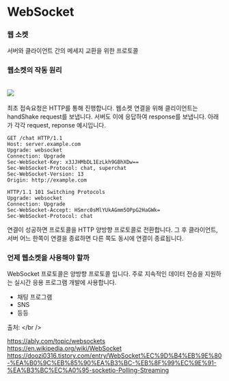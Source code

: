 WebSocket
=====



### 웹 소켓

서버와 클라이언트 간의 메세지 교환을 위한 프로토콜



### 웹소켓의 작동 원리

<br />
<img src='https://assets.website-files.com/5ff66329429d880392f6cba2/63fe488452cc63cf1cb0ae45_148.2.png' />
<br />

<br />
최초 접속요청은 HTTP를 통해 진행합니다. 웹소켓 연결을 위해 클리이언트는 handShake request를 보냅니다. 서버도 이에 응답하여 response를 보냅니다. 아래가 각각 request, reponse 예시입니다.

```
GET /chat HTTP/1.1
Host: server.example.com
Upgrade: websocket
Connection: Upgrade
Sec-WebSocket-Key: x3JJHMbDL1EzLkh9GBhXDw==
Sec-WebSocket-Protocol: chat, superchat
Sec-WebSocket-Version: 13
Origin: http://example.com
```

```
HTTP/1.1 101 Switching Protocols
Upgrade: websocket
Connection: Upgrade
Sec-WebSocket-Accept: HSmrc0sMlYUkAGmm5OPpG2HaGWk=
Sec-WebSocket-Protocol: chat
```

연결이 성공하면 프로토콜을 HTTP 양방향 프로토콜로 전환합니다. 그 후 클라이언트, 서버 어느 한쪽이 연결을 종료하면 다른 쪽도 동시에 연결이 종료됩니다.

### 언제 웹소켓을 사용해야 할까

WebSocket 프로토콜은 양방향 프로토콜 입니다. 주로 지속적인 데이터 전승을 지원하는 실시간 응용 프로그램 개발에 사용합니다.

- 채팅 프로그램
- SNS
- 등등

출처:
</br />

https://ably.com/topic/websockets
<br />
https://en.wikipedia.org/wiki/WebSocket
<br />
https://doozi0316.tistory.com/entry/WebSocket%EC%9D%B4%EB%9E%80-%EA%B0%9C%EB%85%90%EA%B3%BC-%EB%8F%99%EC%9E%91-%EA%B3%BC%EC%A0%95-socketio-Polling-Streaming